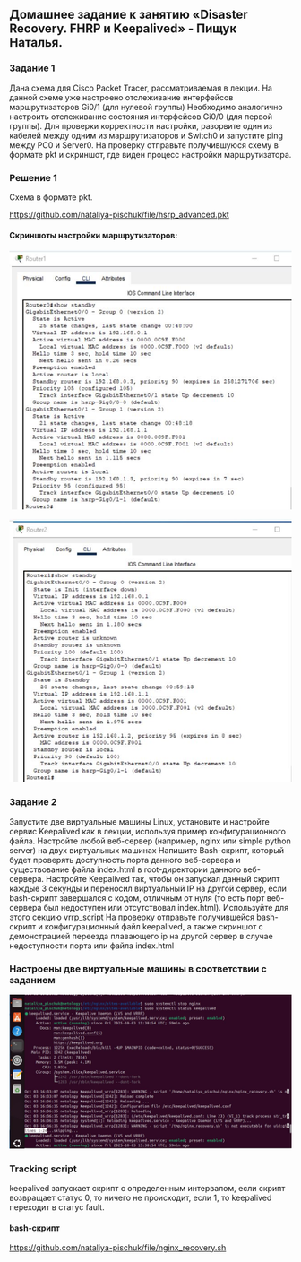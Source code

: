 ## Домашнее задание к занятию «Disaster Recovery. FHRP и Keepalived» - Пищук Наталья.
### Задание 1
Дана схема для Cisco Packet Tracer, рассматриваемая в лекции.
На данной схеме уже настроено отслеживание интерфейсов маршрутизаторов Gi0/1 (для нулевой группы)
Необходимо аналогично настроить отслеживание состояния интерфейсов Gi0/0 (для первой группы).
Для проверки корректности настройки, разорвите один из кабелей между одним из маршрутизаторов и Switch0 и запустите ping между PC0 и Server0.
На проверку отправьте получившуюся схему в формате pkt и скриншот, где виден процесс настройки маршрутизатора.
### Решение 1
Cхемa в формате pkt.

https://github.com/nataliya-pischuk/file/hsrp_advanced.pkt

#### Cкриншоты настройки маршрутизаторов:
![alt text](img/router1.JPG)

![alt text](img/router2.JPG)

### Задание 2
Запустите две виртуальные машины Linux, установите и настройте сервис Keepalived как в лекции, используя пример конфигурационного файла.
Настройте любой веб-сервер (например, nginx или simple python server) на двух виртуальных машинах
Напишите Bash-скрипт, который будет проверять доступность порта данного веб-сервера и существование файла index.html в root-директории данного веб-сервера.
Настройте Keepalived так, чтобы он запускал данный скрипт каждые 3 секунды и переносил виртуальный IP на другой сервер, если bash-скрипт завершался с кодом, отличным от нуля (то есть порт веб-сервера был недоступен или отсутствовал index.html). Используйте для этого секцию vrrp_script
На проверку отправьте получившейся bash-скрипт и конфигурационный файл keepalived, а также скриншот с демонстрацией переезда плавающего ip на другой сервер в случае недоступности порта или файла index.html

### Настроены две виртуальные машины в соответствии с заданием
![alt text](img/keepalived.JPG)

### Tracking script
keepalived запускает скрипт с определенным интервалом, если скрипт возвращает статус 0, то ничего не происходит, если 1, то keepalived переходит в статус fault.
#### bash-скрипт
https://github.com/nataliya-pischuk/file/nginx_recovery.sh
